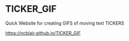 # TICKER_GIF
Quick Website for creating GIFS of moving text TICKERS

https://ncblair.github.io/TICKER_GIF
